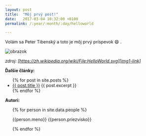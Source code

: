 ```yaml
---
layout: post
title:  "Môj prvý post!"
date:   2017-03-04 10:32:00 +0100
permalink: /:year/:month/:day/helloworld

---
```


Volám sa Peter Tibenský a toto je môj prvý príspevok :smile: .

![obrazok]({{site.url}}/files/helloworld.png)

*zdroj: [https://zh.wikipedia.org/wiki/File:HelloWorld.svg][img1-link]*

**Ďalšie články:**
<ul>
  {% for post in site.posts %}
    <li>
      <a href="{{ post.url }}">{{ post.title }}</a>
      {{ post.excerpt }}
    </li>
  {% endfor %}
</ul>

**Autori\:**
<ul>
	{% for person in site.data.people %}
		<p>{{person.meno}} {{person.priezvisko}}</p>
	{% endfor %}
</ul>

[img1-link]: https://zh.wikipedia.org/wiki/File:HelloWorld.svg
